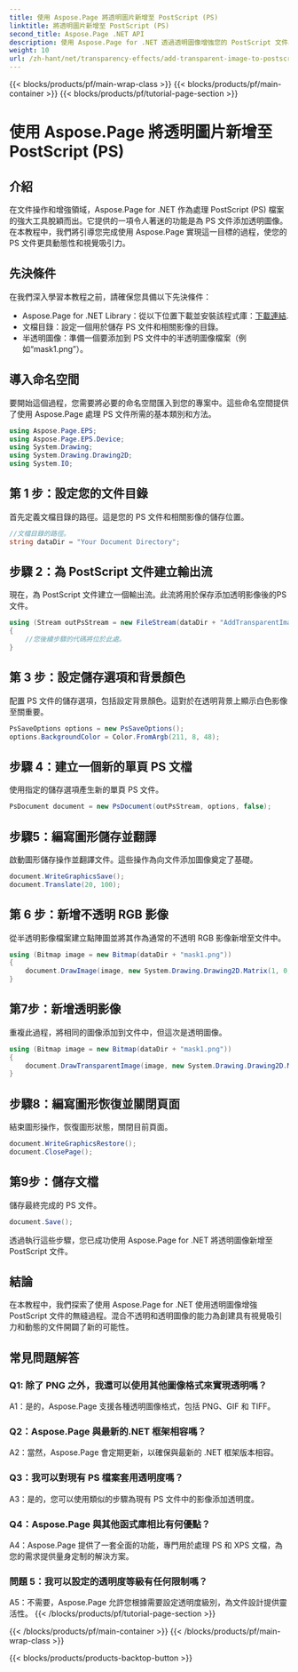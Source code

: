 ```yaml
---
title: 使用 Aspose.Page 將透明圖片新增至 PostScript (PS)
linktitle: 將透明圖片新增至 PostScript (PS)
second_title: Aspose.Page .NET API
description: 使用 Aspose.Page for .NET 透過透明圖像增強您的 PostScript 文件。按照我們的逐步指南獲得動態且具有視覺吸引力的結果。
weight: 10
url: /zh-hant/net/transparency-effects/add-transparent-image-to-postscript-ps/
---
```


{{< blocks/products/pf/main-wrap-class >}}
{{< blocks/products/pf/main-container >}}
{{< blocks/products/pf/tutorial-page-section >}}

# 使用 Aspose.Page 將透明圖片新增至 PostScript (PS)

## 介紹

在文件操作和增強領域，Aspose.Page for .NET 作為處理 PostScript (PS) 檔案的強大工具脫穎而出。它提供的一項令人著迷的功能是為 PS 文件添加透明圖像。在本教程中，我們將引導您完成使用 Aspose.Page 實現這一目標的過程，使您的 PS 文件更具動態性和視覺吸引力。

## 先決條件

在我們深入學習本教程之前，請確保您具備以下先決條件：

-  Aspose.Page for .NET Library：從以下位置下載並安裝該程式庫：[下載連結](https://releases.aspose.com/page/net/).
- 文檔目錄：設定一個用於儲存 PS 文件和相關影像的目錄。
- 半透明圖像：準備一個要添加到 PS 文件中的半透明圖像檔案（例如“mask1.png”）。

## 導入命名空間

要開始這個過程，您需要將必要的命名空間匯入到您的專案中。這些命名空間提供了使用 Aspose.Page 處理 PS 文件所需的基本類別和方法。

```csharp
using Aspose.Page.EPS;
using Aspose.Page.EPS.Device;
using System.Drawing;
using System.Drawing.Drawing2D;
using System.IO;
```

## 第 1 步：設定您的文件目錄

首先定義文檔目錄的路徑。這是您的 PS 文件和相關影像的儲存位置。

```csharp
//文檔目錄的路徑。
string dataDir = "Your Document Directory";
```

## 步驟 2：為 PostScript 文件建立輸出流

現在，為 PostScript 文件建立一個輸出流。此流將用於保存添加透明影像後的PS文件。

```csharp
using (Stream outPsStream = new FileStream(dataDir + "AddTransparentImage_outPS.ps", FileMode.Create))
{
    //您後續步驟的代碼將位於此處。
}
```

## 第 3 步：設定儲存選項和背景顏色

配置 PS 文件的儲存選項，包括設定背景顏色。這對於在透明背景上顯示白色影像至關重要。

```csharp
PsSaveOptions options = new PsSaveOptions();
options.BackgroundColor = Color.FromArgb(211, 8, 48);
```

## 步驟 4：建立一個新的單頁 PS 文檔

使用指定的儲存選項產生新的單頁 PS 文件。

```csharp
PsDocument document = new PsDocument(outPsStream, options, false);
```

## 步驟5：編寫圖形儲存並翻譯

啟動圖形儲存操作並翻譯文件。這些操作為向文件添加圖像奠定了基礎。

```csharp
document.WriteGraphicsSave();
document.Translate(20, 100);
```

## 第 6 步：新增不透明 RGB 影像

從半透明影像檔案建立點陣圖並將其作為通常的不透明 RGB 影像新增至文件中。

```csharp
using (Bitmap image = new Bitmap(dataDir + "mask1.png"))
{
    document.DrawImage(image, new System.Drawing.Drawing2D.Matrix(1, 0, 0, 1, 100, 0), Color.Empty);
}
```

## 第7步：新增透明影像

重複此過程，將相同的圖像添加到文件中，但這次是透明圖像。

```csharp
using (Bitmap image = new Bitmap(dataDir + "mask1.png"))
{
    document.DrawTransparentImage(image, new System.Drawing.Drawing2D.Matrix(1, 0, 0, 1, 350, 0), 255);
}
```

## 步驟8：編寫圖形恢復並關閉頁面

結束圖形操作，恢復圖形狀態，關閉目前頁面。

```csharp
document.WriteGraphicsRestore();
document.ClosePage();
```

## 第9步：儲存文檔

儲存最終完成的 PS 文件。

```csharp
document.Save();
```

透過執行這些步驟，您已成功使用 Aspose.Page for .NET 將透明圖像新增至 PostScript 文件。

## 結論

在本教程中，我們探索了使用 Aspose.Page for .NET 使用透明圖像增強 PostScript 文件的無縫過程。混合不透明和透明圖像的能力為創建具有視覺吸引力和動態的文件開闢了新的可能性。

## 常見問題解答

### Q1: 除了 PNG 之外，我還可以使用其他圖像格式來實現透明嗎？

A1：是的，Aspose.Page 支援各種透明圖像格式，包括 PNG、GIF 和 TIFF。

### Q2：Aspose.Page 與最新的.NET 框架相容嗎？

A2：當然，Aspose.Page 會定期更新，以確保與最新的 .NET 框架版本相容。

### Q3：我可以對現有 PS 檔案套用透明度嗎？

A3：是的，您可以使用類似的步驟為現有 PS 文件中的影像添加透明度。

### Q4：Aspose.Page 與其他函式庫相比有何優點？

A4：Aspose.Page 提供了一套全面的功能，專門用於處理 PS 和 XPS 文檔，為您的需求提供量身定制的解決方案。

### 問題 5：我可以設定的透明度等級有任何限制嗎？

A5：不需要，Aspose.Page 允許您根據需要設定透明度級別，為文件設計提供靈活性。
{{< /blocks/products/pf/tutorial-page-section >}}

{{< /blocks/products/pf/main-container >}}
{{< /blocks/products/pf/main-wrap-class >}}

{{< blocks/products/products-backtop-button >}}
